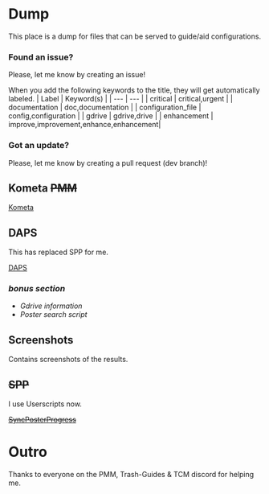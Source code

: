 # Dump

This place is a dump for files that can be served to guide/aid configurations.

### Found an issue?

Please, let me know by creating an issue!

When you add the following keywords to the title, they will get automatically labeled.
| Label | Keyword(s) |
| --- | --- |
| critical | critical,urgent |
| documentation | doc,documentation |
| configuration_file | config,configuration |
| gdrive | gdrive,drive |
| enhancement | improve,improvement,enhance,enhancement|


### Got an update? 

Please, let me know by creating a pull request (dev branch)!

## Kometa ~~PMM~~

[Kometa](https://kometa.wiki/en/develop/)

## DAPS

This has replaced SPP for me.

[DAPS](https://github.com/Drazzilb08/daps)

### *bonus section*
- *Gdrive information*
- *Poster search script*

## Screenshots

Contains screenshots of the results.

## ~~SPP~~ 

I use Userscripts now.

[~~SyncPosterProgress~~](https://github.com/MrZablah/SyncPosterProcess)

# Outro

Thanks to everyone on the PMM, Trash-Guides & TCM discord for helping me.
